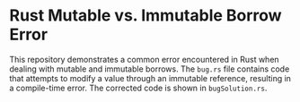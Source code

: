 # Rust Mutable vs. Immutable Borrow Error

This repository demonstrates a common error encountered in Rust when dealing with mutable and immutable borrows.  The `bug.rs` file contains code that attempts to modify a value through an immutable reference, resulting in a compile-time error. The corrected code is shown in `bugSolution.rs`.